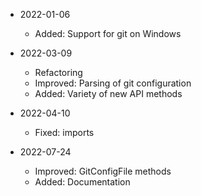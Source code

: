* 2022-01-06
	* Added: Support for git on Windows

* 2022-03-09
	* Refactoring
	* Improved: Parsing of git configuration
	* Added: Variety of new API methods

* 2022-04-10
	* Fixed: imports

* 2022-07-24
	* Improved: GitConfigFile methods
	* Added: Documentation

